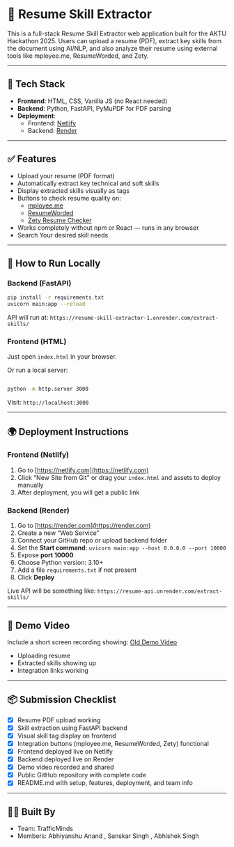# 🧠 Resume Skill Extractor

This is a full-stack Resume Skill Extractor web application built for the AKTU Hackathon 2025. Users can upload a resume (PDF), extract key skills from the document using AI/NLP, and also analyze their resume using external tools like mployee.me, ResumeWorded, and Zety.

---

## 🔧 Tech Stack

- **Frontend**: HTML, CSS, Vanilla JS (no React needed)
- **Backend**: Python, FastAPI, PyMuPDF for PDF parsing
- **Deployment**:
  - Frontend: [Netlify](https://flourishing-kangaroo-14454b.netlify.app/)
  - Backend: [Render](https://resume-backend-atll.onrender.com)

---

## ✅ Features

- Upload your resume (PDF format)
- Automatically extract key technical and soft skills
- Display extracted skills visually as tags
- Buttons to check resume quality on:
  - [mployee.me](https://www.mployee.me/)
  - [ResumeWorded](https://www.resumeworded.com/)
  - [Zety Resume Checker](https://zety.com/resume-check)
- Works completely without npm or React — runs in any browser
- Search Your desired skill needs

---

## 🚀 How to Run Locally

### Backend (FastAPI)

```bash
pip install -r requirements.txt
uvicorn main:app --reload
```

API will run at: `https://resume-skill-extractor-1.onrender.com/extract-skills/`

### Frontend (HTML)

Just open `index.html` in your browser.

Or run a local server:

```bash

python -m http.server 3000
```

Visit: `http://localhost:3000`

---

## 🌍 Deployment Instructions

### Frontend (Netlify)

1. Go to [https://netlify.com](https://netlify.com)
2. Click “New Site from Git” or drag your `index.html` and assets to deploy manually
3. After deployment, you will get a public link

### Backend (Render)

1. Go to [https://render.com](https://render.com)
2. Create a new “Web Service”
3. Connect your GitHub repo or upload backend folder
4. Set the **Start command**: `uvicorn main:app --host 0.0.0.0 --port 10000`
5. Expose **port 10000**
6. Choose Python version: 3.10+
7. Add a file `requirements.txt` if not present
8. Click **Deploy**

Live API will be something like: `https://resume-api.onrender.com/extract-skills/`

---

## 🎥 Demo Video

Include a short screen recording showing: [Old Demo Video](https://drive.google.com/file/d/1JbX9f-ceMv9sBZsjVuDG487OIPR7A84k/view?usp=sharing)
- Uploading resume
- Extracted skills showing up
- Integration links working

---

## 📦 Submission Checklist

- [x] Resume PDF upload working
- [x] Skill extraction using FastAPI backend
- [x] Visual skill tag display on frontend
- [x] Integration buttons (mployee.me, ResumeWorded, Zety) functional
- [x] Frontend deployed live on Netlify
- [x] Backend deployed live on Render
- [x] Demo video recorded and shared
- [x] Public GitHub repository with complete code
- [x] README.md with setup, features, deployment, and team info

---

## 👨‍💻 Built By

- Team: TrafficMinds 
- Members: Abhiyanshu Anand , Sanskar Singh , Abhishek Singh
